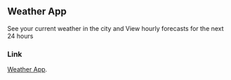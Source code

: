 

## Weather App

See your current weather in the city and View hourly forecasts for the next 24 hours

### Link

[Weather App](https://romisaa-samir.github.io/weather-app/).

